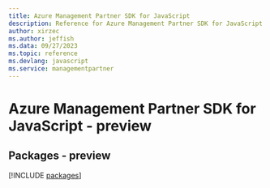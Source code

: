 ```yaml
---
title: Azure Management Partner SDK for JavaScript
description: Reference for Azure Management Partner SDK for JavaScript
author: xirzec
ms.author: jeffish
ms.data: 09/27/2023
ms.topic: reference
ms.devlang: javascript
ms.service: managementpartner
---
```

# Azure Management Partner SDK for JavaScript - preview
## Packages - preview
[!INCLUDE [packages](management-partner-index.md)]